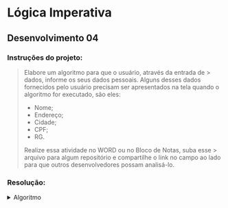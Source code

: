 # Lógica Imperativa

## Desenvolvimento 04

### Instruções do projeto:
> Elabore um algoritmo para que o usuário, através da entrada de > dados, informe os seus dados pessoais. Alguns desses dados fornecidos pelo usuário precisam ser apresentados na tela quando o algoritmo for executado, são eles:
>
> - Nome;
> - Endereço;
> - Cidade;
> - CPF;
> - RG.
>
> Realize essa atividade no WORD ou no Bloco de Notas, suba esse > arquivo para algum repositório e compartilhe o link no campo ao lado para que outros desenvolvedores possam analisá-lo.

### Resolução:
<details>
<summary>Algoritmo</summary>
<code style="display: block; width: 100%;">
Var
nome = "Fulano de Tal"
endereco = "Rua Desconhecida, 101
cidade = "Gotham City"
CPF = 12345678900
RG = 9876543210
<!-- //// -->
Inicio
escreva("Escreva o seu nome: ")
leia(nome)
escreva("O seu nome é: ", nome)
escreva("Escreva o seu endereço: ")
leia(endereco)
escreva("O seu endereço é: ", endereco)
escreva("Escreva a sua cidade: ")
leia(cidade)
escreva("A sua cidade é: ", endereco)
escreva("Escreva o seu CPF: ")
leia(CPF)
escreva("O seu CPF é: ", endereco)
escreva("Escreva o seu RG: ")
leia(RG)
escreva("O seu RG é: ", endereco)
Fimalgoritmo

</code>
</details>
